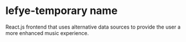 # lefye-temporary name
React.js frontend that uses alternative data sources to provide the user a more enhanced music experience.
